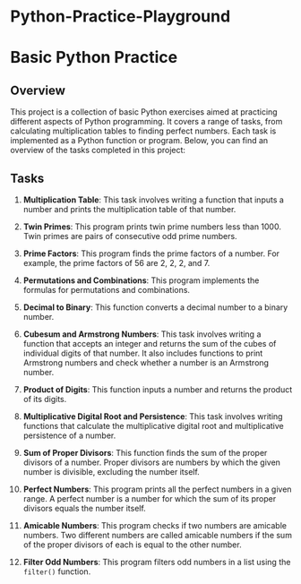 # Python-Practice-Playground

# Basic Python Practice

## Overview

This project is a collection of basic Python exercises aimed at practicing different aspects of Python programming. It covers a range of tasks, from calculating multiplication tables to finding perfect numbers. Each task is implemented as a Python function or program. Below, you can find an overview of the tasks completed in this project:

## Tasks

1. **Multiplication Table**: This task involves writing a function that inputs a number and prints the multiplication table of that number.

2. **Twin Primes**: This program prints twin prime numbers less than 1000. Twin primes are pairs of consecutive odd prime numbers.

3. **Prime Factors**: This program finds the prime factors of a number. For example, the prime factors of 56 are 2, 2, 2, and 7.

4. **Permutations and Combinations**: This program implements the formulas for permutations and combinations.

5. **Decimal to Binary**: This function converts a decimal number to a binary number.

6. **Cubesum and Armstrong Numbers**: This task involves writing a function that accepts an integer and returns the sum of the cubes of individual digits of that number. It also includes functions to print Armstrong numbers and check whether a number is an Armstrong number.

7. **Product of Digits**: This function inputs a number and returns the product of its digits.

8. **Multiplicative Digital Root and Persistence**: This task involves writing functions that calculate the multiplicative digital root and multiplicative persistence of a number.

9. **Sum of Proper Divisors**: This function finds the sum of the proper divisors of a number. Proper divisors are numbers by which the given number is divisible, excluding the number itself.

10. **Perfect Numbers**: This program prints all the perfect numbers in a given range. A perfect number is a number for which the sum of its proper divisors equals the number itself.

11. **Amicable Numbers**: This program checks if two numbers are amicable numbers. Two different numbers are called amicable numbers if the sum of the proper divisors of each is equal to the other number.

12. **Filter Odd Numbers**: This program filters odd numbers in a list using the `filter()` function.

